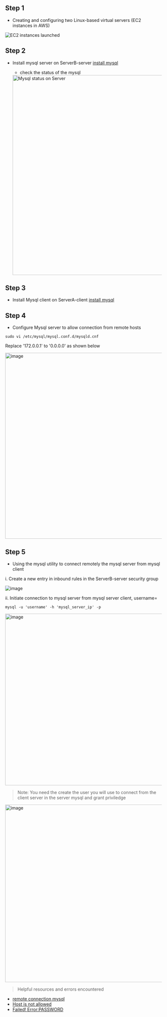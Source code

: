 ## Step 1
- Creating and configuring two Linux-based virtual servers (EC2  instances in AWS)


![EC2 instances launched](https://github.com/sundoug01/darey.io_projects-/assets/28840209/e9b209b3-eb0e-4b9b-8a55-0b84bab86e6b)

## Step 2
- Install mysql server on ServerB-server 
  [install mysql](https://ubuntu.com/server/docs/databases-mysql)
  
  - check the status of the mysql 
  <img width="643" alt="Mysql status on Server" src="https://github.com/sundoug01/darey.io_projects-/assets/28840209/79477c6e-9a08-40f6-9742-7ba5ae0de2fa">

## Step 3 
- Install Mysql client on ServerA-client
  [install mysql](https://ubuntu.com/server/docs/databases-mysql)
  
## Step 4
- Configure Mysql server to allow connection from remote hosts 
```
sudo vi /etc/mysql/mysql.conf.d/mysqld.cnf
```
Replace '172.0.0.1' to '0.0.0.0' as shown below 

<img width="598" alt="image" src="https://github.com/sundoug01/darey.io_projects-/assets/28840209/d8aa342e-4d0b-4634-a673-31c26cb59fd6">

## Step 5
- Using the mysql utility to connect remotely the mysql server from mysql client 

i. Create a new entry in inbound rules in the ServerB-server security group

![image](https://github.com/sundoug01/darey.io_projects-/assets/28840209/ce95a502-0db6-49d1-b41e-47eb81faa2d6)

ii. Initiate connection to mysql server from mysql server client, username=

```
mysql -u 'username' -h 'mysql_server_ip' -p
```
<img width="552" alt="image" src="https://github.com/sundoug01/darey.io_projects-/assets/28840209/3a211c92-2d09-43c9-8f79-e59e45f28449">

> Note: You need the create the user you will use to connect from the client server in the server mysql and grant priviledge 

<img width="571" alt="image" src="https://github.com/sundoug01/darey.io_projects-/assets/28840209/6b9712fb-a98d-485d-a7a3-0d1009c92cdf">


> Helpful resources and errors encountered
-  [remote connection mysql](https://phoenixnap.com/kb/mysql-remote-connection)
-  [Host is not allowed ](https://stackoverflow.com/questions/19101243/error-1130-hy000-host-is-not-allowed-to-connect-to-this-mysql-server)
-  [Failed! Error:PASSWORD](https://www.nixcraft.com/t/mysql-failed-error-set-password-has-no-significance-for-user-root-localhost-as-the-authentication-method-used-doesnt-store-authentication-data-in-the-mysql-server-please-consider-using-alter-user/4233)
